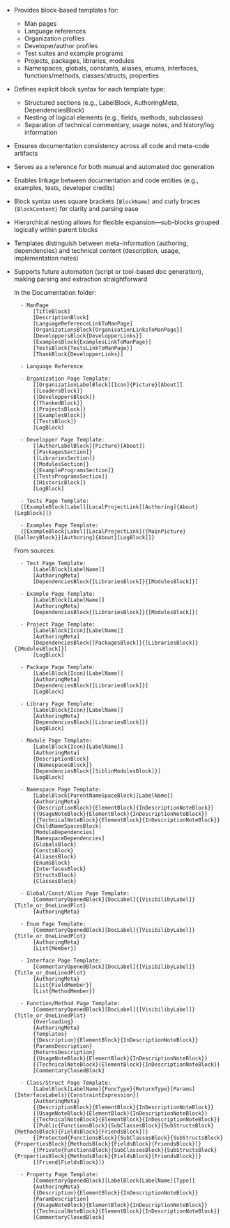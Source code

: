 - Provides block-based templates for:
	- Man pages
	- Language references
	- Organization profiles
	- Developer/author profiles
	- Test suites and example programs
	- Projects, packages, libraries, modules
	- Namespaces, globals, constants, aliases, enums, interfaces, functions/methods, classes/structs, properties
- Defines explicit block syntax for each template type:
	- Structured sections (e.g., LabelBlock, AuthoringMeta, DependenciesBlock)
	- Nesting of logical elements (e.g., fields, methods, subclasses)
	- Separation of technical commentary, usage notes, and history/log information
- Ensures documentation consistency across all code and meta-code artifacts
- Serves as a reference for both manual and automated doc generation
- Enables linkage between documentation and code entities (e.g., examples, tests, developer credits)
- Block syntax uses square brackets `[BlockName]` and curly braces `{BlockContent}` for clarity and parsing ease
- Hierarchical nesting allows for flexible expansion—sub-blocks grouped logically within parent blocks
- Templates distinguish between meta-information (authoring, dependencies) and technical content (description, usage, implementation notes)
- Supports future automation (script or tool-based doc generation), making parsing and extraction straightforward

 	In the Documentation folder:
	
		- ManPage
			[TitleBlock]
			[DescriptionBlock]
			[LanguageReferenceLinkToManPage]
			[OrganizationsBlock{OrganisationLinksToManPage}]
			[DeveloppersBlock{DevelopperLinks}]
			[ExamplesBlock{ExamplesLinkToManPage}]
			[TestsBlock{TestsLinkToManPage}]
			[ThankBlock{DevelopperLinks}]
			
		- Language Reference

		- Organization Page Template:
			[[OrganizationLabelBlock][Icon]{Picture}[About]]
			{[LeadersBlock]}
			{[DeveloppersBlock]}
			{[ThankedBlock]}
			{[ProjectsBlock]}
			{[ExamplesBlock]}
			{[TestsBlock]}
			[LogBlock]

		- Developper Page Template:
			[[AuthorLabelBlock]{Picture}[About]]
			{[PackagesSection]}
			{[LibrariesSection]}
			{[ModulesSection]}
			{[ExampleProgramsSection]}
			{[TestsProgramsSection]}
			{[HistoricBlock]}
			[LogBlock]
			
		- Tests Page Template:
		{[ExampleBlock[Label][LocalProjectLink][Authoring]{About}[LogBlock]]}
			
		- Examples Page Template:
		{[ExampleBlock[Label][LocalProjectLink]{{MainPicture}{GalleryBlock}}[Authoring]{About}[LogBlock]]}

	From sources:
	
		- Test Page Template:
			[LabelBlock[LabelName]]
			[AuthoringMeta]
			[DependenciesBlock{[LibrariesBlock]}{[ModulesBlock]}]
		
		- Example Page Template:
			[LabelBlock[LabelName]]
			[AuthoringMeta]
			[DependenciesBlock{[LibrariesBlock]}{[ModulesBlock]}]
		
		- Project Page Template:
			[LabelBlock[Icon][LabelName]]
			[AuthoringMeta]
			[DependenciesBlock{[PackagesBlock]}{[LibrariesBlock]}{[ModulesBlock]}]
			[LogBlock]
	
		- Package Page Template:
			[LabelBlock{Icon}[LabelName]]
			[AuthoringMeta]
			[DependenciesBlock{[LibrariesBlock]}]
			[LogBlock]
		
		- Library Page Template:
			[LabelBlock{Icon}[LabelName]]
			[AuthoringMeta]
			[DependenciesBlock{[LibrariesBlock]}]
			[LogBlock]
		
		- Module Page Template:
			[LabelBlock{Icon}[LabelName]]
			[AuthoringMeta]
			{DescriptionBlock}
			{[NamespacesBlock]}
			[DependenciesBlock{[SiblinModulesBlock]}]
			[LogBlock]

		- Namespace Page Template:
			[LabelBlock[ParentNameSpaceBlock][LabelName]]
			{AuthoringMeta}
			{{DescriptionBlock}{ElementBlock}{InDescriptionNoteBlock}}
			{{UsageNoteBlock}{ElementBlock}{InDescriptionNoteBlock}}
			{{TechnicalNoteBlock}{ElementBlock}{InDescriptionNoteBlock}}
			[ChildNameSpacesBlock]
			[ModuleDependencies]
			[NamespaceDependencies]
			{GlobalsBlock}
			{ConstsBlock}
			{AliasesBlock}
			{EnumsBlock}
			{InterfacesBlock}
			{StructsBlock}
			{ClassesBlock}

		- Global/Const/Alias Page Template:
			[CommentaryOpenedBlock][DocLabel]{[VisibilibyLabel]}{Title_or_OneLinedPlot} 	
			{AuthoringMeta}
		
		- Enum Page Template:
			[CommentaryOpenedBlock][DocLabel]{[VisibilibyLabel]}{Title_or_OneLinedPlot} 	
			{AuthoringMeta}
			[List{Member}]
		
		- Interface Page Template:
			[CommentaryOpenedBlock][DocLabel]{[VisibilibyLabel]}{Title_or_OneLinedPlot} 	
			{AuthoringMeta}
			[List{FieldMember}]
			[List{MethodMember}]
	
		- Function/Method Page Template:
		 	[CommentaryOpenedBlock][DocLabel]{[VisibilibyLabel]}{Title_or_OneLinedPlot} 	
		 	{Overloading}
		 	{AuthoringMeta}
		 	{Templates}
		 	{{Description}{ElementBlock}{InDescriptionNoteBlock}}
		 	{ParamsDescription}
		 	{ReturnsDescription}
		 	{{UsageNoteBlock}{ElementBlock}{InDescriptionNoteBlock}}
		 	{{TechnicalNoteBlock}{ElementBlock}{InDescriptionNoteBlock}}
		 	[CommentaryClosedBlock]

		- Class/Struct Page Template:
			[LabelBlock[LabelName]{FuncType}{ReturnType}[Params]{InterfaceLabels}{ConstraintExpression}]
			{AuthoringMeta}
			{{DescriptionBlock}{ElementBlock}{InDescriptionNoteBlock}}
			{{UsageNoteBlock}{ElementBlock}{InDescriptionNoteBlock}}
			{{TechnicalNoteBlock}{ElementBlock}{InDescriptionNoteBlock}}
			{[Public{FunctionsBlock}{SubClassesBlock}{SubStructsBlock}{MethodsBlock}{FieldsBlock}{FriendsBlock}]}
			{[Protected{FunctionsBlock}{SubClassesBlock}{SubStructsBlock}{PropertiesBlock}{MethodsBlock}{FieldsBlock}{FriendsBlock}]}
			{[Private{FunctionsBlock}{SubClassesBlock}{SubStructsBlock}{PropertiesBlock}{MethodsBlock}{FieldsBlock}{FriendsBlock}]}
			{[Friend{FieldsBlock}]}

		- Property Page Template:
			[CommentaryOpenedBlock][LabelBlock[LabelName][Type]] 	
		 	{AuthoringMeta}
		 	{{Description}{ElementBlock}{InDescriptionNoteBlock}}
		 	[ParamDescription]
		 	{{UsageNoteBlock}{ElementBlock}{InDescriptionNoteBlock}}
		 	{{TechnicalNoteBlock}{ElementBlock}{InDescriptionNoteBlock}}
		 	[CommentaryClosedBlock]
